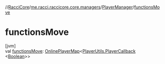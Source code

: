 //[RacciCore](../../../index.md)/[me.racci.raccicore.core.managers](../index.md)/[PlayerManager](index.md)/[functionsMove](functions-move.md)

# functionsMove

[jvm]\
val [functionsMove](functions-move.md): [OnlinePlayerMap](../../me.racci.raccicore.api.utils.collections/-online-player-map/index.md)&lt;[PlayerUtils.PlayerCallback](../../me.racci.raccicore.api.utils.minecraft/-player-utils/-player-callback/index.md)
&lt;[Boolean](https://kotlinlang.org/api/latest/jvm/stdlib/kotlin/-boolean/index.html)&gt;&gt;
